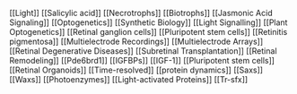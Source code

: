[[Light]]
[[Salicylic acid]]
[[Necrotrophs]]
[[Biotrophs]]
[[Jasmonic Acid Signaling]]
[[Optogenetics]]
[[Synthetic Biology]]
[[Light Signalling]]
[[Plant Optogenetics]]
[[Retinal ganglion cells]]
[[Pluripotent stem cells]]
[[Retinitis pigmentosa]]
[[Multielectrode Recordings]]
[[Multielectrode Arrays]]
[[Retinal Degenerative Diseases]]
[[Subretinal Transplantation]]
[[Retinal Remodeling]]
[[Pde6brd1]]
[[IGFBPs]]
[[IGF-1]]
[[Pluripotent stem cells]]
[[Retinal Organoids]]
[[Time-resolved]]
[[protein dynamics]]
[[Saxs]]
[[Waxs]]
[[Photoenzymes]]
[[Light-activated Proteins]]
[[Tr-sfx]]
